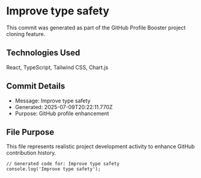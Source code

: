 # Improve type safety

This commit was generated as part of the GitHub Profile Booster project cloning feature.

## Technologies Used
React, TypeScript, Tailwind CSS, Chart.js

## Commit Details
- Message: Improve type safety
- Generated: 2025-07-09T20:22:11.770Z
- Purpose: GitHub profile enhancement

## File Purpose
This file represents realistic project development activity to enhance GitHub contribution history.

```
// Generated code for: Improve type safety
console.log('Improve type safety');
```
